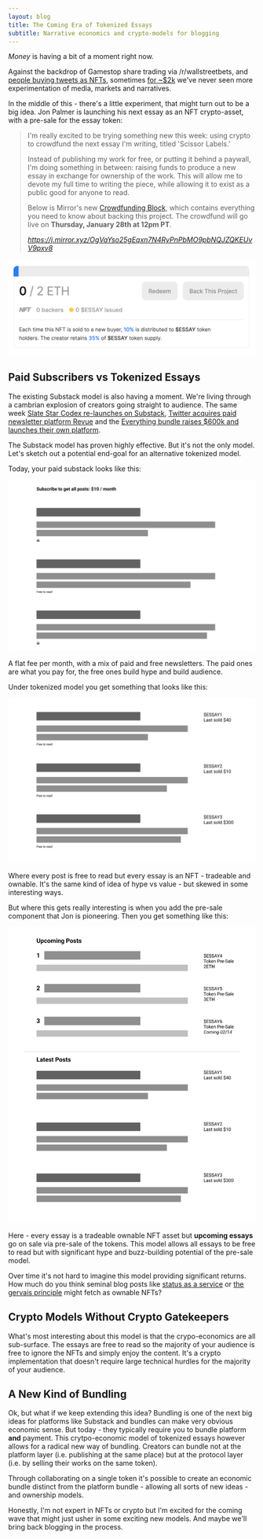 ```yaml
---
layout: blog
title: The Coming Era of Tokenized Essays
subtitle: Narrative economics and crypto-models for blogging
---
```


*Money* is having a bit of a moment right now.

Against the backdrop of Gamestop share trading via /r/wallstreetbets, and [people buying tweets as NFTs](https://twitter.com/whatdotcd/status/1341098300234211330), sometimes [for ~$2k](https://v.cent.co/tweet/923196967727124481) we've never seen more experimentation of media, markets and narratives.

In the middle of this - there's a little experiment, that might turn out to be a big idea. Jon Palmer is launching his next essay as an NFT crypto-asset, with a pre-sale for the essay token:

<blockquote class="quoteback" darkmode="" data-title="Using%20an%20Ethereum%20NFT%20to%20Crowdfund%20my%20Writing" data-author="" cite="https://j.mirror.xyz/OgVaYso25gEqxn7N4RyPnPbMO9pbNQJZQKEUvV9pxv8">
<p>I'm really excited to be trying something new this week: using crypto to crowdfund the next essay I'm writing, titled 'Scissor Labels.'</p>
<p>Instead of publishing my work for free, or putting it behind a paywall, I'm doing something in between: raising funds to produce a new essay in exchange for ownership of the work. This will allow me to devote my full time to writing the piece, while allowing it to exist as a public good for anyone to read.</p>
<p>Below is Mirror's new <a href="https://dev.mirror.xyz/llJ_AboiDJwB_ZAFz-CXU7fL2p8v5Wz6MjfluLafewQ" target="_blank" rel="noopener">Crowdfunding Block</a>, which contains everything you need to know about backing this project. The crowdfund will go live on <strong>Thursday, January 28th at 12pm PT</strong>.</p>
<footer> <cite><a href="https://j.mirror.xyz/OgVaYso25gEqxn7N4RyPnPbMO9pbNQJZQKEUvV9pxv8">https://j.mirror.xyz/OgVaYso25gEqxn7N4RyPnPbMO9pbNQJZQKEUvV9pxv8</a></cite></footer>
</blockquote>
<script note="" src="https://cdn.jsdelivr.net/gh/Blogger-Peer-Review/quotebacks@1/quoteback.js"></script>

![](/images/tokenized-presale.png)

## Paid Subscribers vs Tokenized Essays

The existing Substack model is also having a moment. We're living through a cambrian explosion of creators going straight to audience. The same week [Slate Star Codex re-launches on Substack](https://astralcodexten.substack.com/p/still-alive), [Twitter acquires paid newsletter platform Revue](https://blog.twitter.com/en_us/topics/company/2021/making-twitter-a-better-home-for-writers.html) and the [Everything bundle raises $600k and launches their own platform](https://every.to/letter).

The Substack model has proven highly effective. But it's not the only model. Let's sketch out a potential end-goal for an alternative tokenized model.

Today, your paid substack looks like this:

![](/images/paid-subscribers.png)

A flat fee per month, with a mix of paid and free newsletters. The paid ones are what you pay for, the free ones build hype and build audience.

Under tokenized model you get something that looks like this:

![](/images/tokenized-model.png)

Where every post is free to read but every essay is an NFT - tradeable and ownable. It's the same kind of idea of hype vs value - but skewed in some interesting ways.

But where this gets really interesting is when you add the pre-sale component that Jon is pioneering. Then you get something like this:

![](/images/tokenized-presale-2.png)

Here - every essay is a tradeable ownable NFT asset but **upcoming essays** go on sale via pre-sale of the tokens. This model allows all essays to be free to read but with significant hype and buzz-building potential of the pre-sale model.

Over time it's not hard to imagine this model providing significant returns. How much do you think seminal blog posts like [status as a service](https://www.eugenewei.com/blog/2019/2/19/status-as-a-service) or [the gervais principle](https://www.ribbonfarm.com/2009/10/07/the-gervais-principle-or-the-office-according-to-the-office/) might fetch as ownable NFTs?

## Crypto Models Without Crypto Gatekeepers

What's most interesting about this model is that the crypo-economics are all sub-surface. The essays are free to read so the majority of your audience is free to ignore the NFTs and simply enjoy the content. It's a crypto implementation that doesn't require large technical hurdles for the majority of your audience.

## A New Kind of Bundling

Ok, but what if we keep extending this idea? Bundling is one of the next big ideas for platforms like Substack and bundles can make very obvious economic sense. But today - they typically require you to bundle platform **and** payment. This crytpo-economic model of tokenized essays however allows for a radical new way of bundling. Creators can bundle not at the platform layer (i.e. publishing at the same place) but at the protocol layer (i.e. by selling their works on the same token).

Through collaborating on a single token it's possible to create an economic bundle distinct from the platform bundle - allowing all sorts of new ideas - and ownership models.

Honestly, I'm not expert in NFTs or crypto but I'm excited for the coming wave that might just usher in some exciting new models. And maybe we'll bring back blogging in the process.

